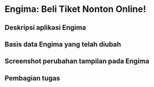 # Engima: Beli Tiket Nonton Online!

## Deskripsi aplikasi Engima
## Basis data Engima yang telah diubah
## Screenshot perubahan tampilan pada Engima
## Pembagian tugas

